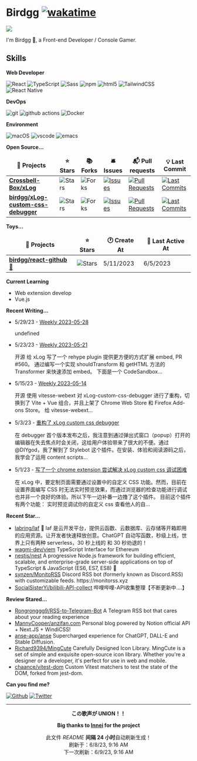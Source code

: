 # Birdgg [![wakatime](https://wakatime.com/badge/user/a6bca035-be63-49a9-b23d-6f55d31f861e.svg)](https://wakatime.com/@a6bca035-be63-49a9-b23d-6f55d31f861e)
<a href="https://count.getloli.com/"><img src="https://count.getloli.com/get/@birdgg.readme?theme=moebooru-h"></a>

I'm Birdgg 👋, a Front-end Developer / Console Gamer.

## Skills
**Web Developer**

<p>
  <img alt="React" src="https://img.shields.io/badge/-React-45b8d8?style=flat-square&logo=react&logoColor=white" />
  <img alt="TypeScript"
    src="https://img.shields.io/badge/-TypeScript-007ACC?style=flat-square&logo=typescript&logoColor=white" />
  <img alt="Sass" src="https://img.shields.io/badge/-Sass-CC6699?style=flat-square&logo=sass&logoColor=white" />
  <img alt="npm" src="https://img.shields.io/badge/-NPM-CB3837?style=flat-square&logo=npm&logoColor=white" />
  <img alt="html5" src="https://img.shields.io/badge/-HTML5-E34F26?style=flat-square&logo=html5&logoColor=white" />
  <img alt="TailwindCSS"
    src="https://img.shields.io/badge/-tailwindcss-50B3D0?style=flat-square&logo=tailwindcss&logoColor=white" />
  <img alt="React Native" src="https://img.shields.io/badge/-ReactNative-7DD0EF?style=flat-square&logo=react&logoColor=white" />
</p>

**DevOps**

<p>
  <img alt="git" src="https://img.shields.io/badge/-Git-F05032?style=flat-square&logo=git&logoColor=white" />
  <img alt="github actions"
    src="https://img.shields.io/badge/-Github_Actions-2088FF?style=flat-square&logo=github-actions&logoColor=white" />
  <img alt="Docker" src="https://img.shields.io/badge/-Docker-46a2f1?style=flat-square&logo=docker&logoColor=white" />
</p>

**Environment**

<p>
  <img alt="macOS" src="https://img.shields.io/badge/-macOS-333?style=flat-square&logo=apple&logoColor=white" />
  <img alt="vscode" src="https://img.shields.io/badge/Visual%20Studio%20Code-blue?style=flat-square&logo=visual-studio-code&logoColor=ffffff" />
  <img alt="emacs" src="https://img.shields.io/badge/-Emacs-purple?style=flat-square&logo=gnu-emacs&logoColor=white" />
</p>

**Open Source...**

<table><thead align=center><tr border: none;><td><b>🎁 Projects</b></td><td><b>⭐ Stars</b></td><td><b>📚 Forks</b></td><td><b>🛎 Issues</b></td><td><b>📬 Pull requests</b></td><td><b>💡 Last Commit</b></td></tr></thead><tbody><tr><td><a href=https://github.com/Crossbell-Box/xLog><b>Crossbell-Box/xLog</b></a></td><td><img alt=Stars src="https://img.shields.io/github/stars/Crossbell-Box/xLog?style=flat-square&labelColor=343b41"></td><td><img alt=Forks src="https://img.shields.io/github/forks/Crossbell-Box/xLog?style=flat-square&labelColor=343b41"></td><td><a href=https://github.com/Crossbell-Box/xLog/issues target=_blank><img alt=Issues src="https://img.shields.io/github/issues/Crossbell-Box/xLog?style=flat-square&labelColor=343b41"></a></td><td><a href=https://github.com/Crossbell-Box/xLog/pulls target=_blank><img alt="Pull Requests"src="https://img.shields.io/github/issues-pr/Crossbell-Box/xLog?style=flat-square&labelColor=343b41"></a></td><td><a href=https://github.com/Crossbell-Box/xLog/commits target=_blank><img alt="Last Commits"src="https://img.shields.io/github/last-commit/Crossbell-Box/xLog?style=flat-square&labelColor=343b41"></a></td></tr><tr><td><a href=https://github.com/birdgg/xLog-custom-css-debugger><b>birdgg/xLog-custom-css-debugger</b></a></td><td><img alt=Stars src="https://img.shields.io/github/stars/birdgg/xLog-custom-css-debugger?style=flat-square&labelColor=343b41"></td><td><img alt=Forks src="https://img.shields.io/github/forks/birdgg/xLog-custom-css-debugger?style=flat-square&labelColor=343b41"></td><td><a href=https://github.com/birdgg/xLog-custom-css-debugger/issues target=_blank><img alt=Issues src="https://img.shields.io/github/issues/birdgg/xLog-custom-css-debugger?style=flat-square&labelColor=343b41"></a></td><td><a href=https://github.com/birdgg/xLog-custom-css-debugger/pulls target=_blank><img alt="Pull Requests"src="https://img.shields.io/github/issues-pr/birdgg/xLog-custom-css-debugger?style=flat-square&labelColor=343b41"></a></td><td><a href=https://github.com/birdgg/xLog-custom-css-debugger/commits target=_blank><img alt="Last Commits"src="https://img.shields.io/github/last-commit/birdgg/xLog-custom-css-debugger?style=flat-square&labelColor=343b41"></a></td></tr></tbody></table>

**Toys...**

<table><thead align=center><tr border: none;><td><b>🎁 Projects</b></td><td><b>⭐ Stars</b></td><td><b>🕐 Create At</b></td><td><b>📅 Last Active At</b></td></tr></thead><tbody><tr><td><a href=https://github.com/birdgg/react-github target=_blank><b>birdgg/react-github</b></a> <a href=https://react-github.birdgg.me target=_blank>🔗</a></td><td><img alt=Stars src="https://img.shields.io/github/stars/birdgg/react-github?style=flat-square&labelColor=343b41"></td><td>5/11/2023</td><td>6/5/2023</td></tr></tbody></table>

**Current Learning**

- Web extension develop
- Vue.js

**Recent Writing...**

<ul><li><span>5/29/23 - <a href=https://birdgg.me/Weekly-2023-05-28>Weekly 2023-05-28</a></span><p>undefined</p></li><li><span>5/23/23 - <a href=https://birdgg.me/weekly-2023-05-21>Weekly 2023-05-21</a></span><p>开源 给 xLog 写了一个 rehype plugin 提供更方便的方式扩展 embed, PR #560。 通过编写一个实现 shouldTransform 和 getHTML 方法的 Transformer 来快速添加 embed。 下面是一个 CodeSandbox…</p></li><li><span>5/15/23 - <a href=https://birdgg.me/Weekly-2023-05-14>Weekly 2023-05-14</a></span><p>开源 使用 vitesse-webext 对 xLog-custom-css-debugger 进行了重构，切换到了 Vite + Vue 组合，并且上架了 Chrome Web Store 和 Firefox Add-ons Store。 给 vitesse-webext…</p></li><li><span>5/3/23 - <a href=https://birdgg.me/refactor-xlog-custom-css-debugger>重构了 xLog custom css debugger</a></span><p>在 debugger 首个版本发布之后，我注意到通过弹出式窗口（popup）打开的编辑器在失去焦点时会关闭，这给用户体验带来了很大的不便。通过 @DIYgod，我了解到了 Stylebot 这个插件。在安装、体验和阅读源码之后，我学会了运用 content scripts…</p></li><li><span>5/1/23 - <a href=https://birdgg.me/xlog-custom-css-debugger>写了一个 chrome extension 尝试解决 xLog custom css 调试困难</a></span><p>在 xLog 中，要定制页面需要通过设置中的自定义 CSS 功能。然而，目前在设置界面编写 CSS 时无法实时预览效果，而通过浏览器的检查功能进行调试也并非一个良好的体验。所以下午一边补番一边撸了这个插件。 目前这个插件有两个功能： 实时预览调试你的自定义 css 查看他人的自…</p></li></ul>

**Recent Star...**

<ul><li><a href=https://github.com/labring/laf>labring/laf</a><span> 🤖 laf 是云开发平台，提供云函数、云数据库、云存储等开箱即用的应用资源。让开发者快速释放创意。ChatGPT 自动写函数，秒级上线，世界上只有两种 serverless，30 秒上线的 和 30 秒劝退的！</span></li><li><a href=https://github.com/wagmi-dev/viem>wagmi-dev/viem</a><span> TypeScript Interface for Ethereum</span></li><li><a href=https://github.com/nestjs/nest>nestjs/nest</a><span> A progressive Node.js framework for building efficient, scalable, and enterprise-grade server-side applications on top of TypeScript & JavaScript (ES6, ES7, ES8) 🚀</span></li><li><a href=https://github.com/synzen/MonitoRSS>synzen/MonitoRSS</a><span> Discord RSS bot (formerly known as Discord.RSS) with customizable feeds. https://monitorss.xyz</span></li><li><a href=https://github.com/SocialSisterYi/bilibili-API-collect>SocialSisterYi/bilibili-API-collect</a><span> 哔哩哔哩-API收集整理【不断更新中....】</span></li></ul>

**Review Stared...**

<ul><li><a href=https://github.com/Rongronggg9/RSS-to-Telegram-Bot>Rongronggg9/RSS-to-Telegram-Bot</a><span> A Telegram RSS bot that cares about your reading experience</span></li><li><a href=https://github.com/MannyCooper/anzifan.com>MannyCooper/anzifan.com</a><span> Personal blog powered by Notion official API + Next.JS + WindiCSS!</span></li><li><a href=https://github.com/anse-app/anse>anse-app/anse</a><span> Supercharged experience for ChatGPT, DALL-E and Stable Diffusion.</span></li><li><a href=https://github.com/Richard9394/MingCute>Richard9394/MingCute</a><span> Carefully Designed Icon Library. MingCute is a set of simple and exquisite open-source icon library. Whether you're a designer or a developer, it's perfect for use in web and mobile.</span></li><li><a href=https://github.com/chaance/vitest-dom>chaance/vitest-dom</a><span> Custom Vitest matchers to test the state of the DOM, forked from jest-dom.</span></li></ul>

**Can you find me?**

<p>
<a href="https://github.com/birdgg" target="_blank"><img alt="Github" src="https://img.shields.io/badge/GitHub-%2312100E.svg?&style=for-the-badge&logo=Github&logoColor=white" /></a>
 <a href="https://twitter.com/bird_eggegg" target="_blank"><img alt="Twitter" src="https://img.shields.io/badge/twitter-%231DA1F2.svg?&style=for-the-badge&logo=twitter&logoColor=white" ></a>
 </p>
  

------------

<p align=center><strong>この歌声が UNION！！</strong></p>
<p align=center><strong>Big thanks to <a href="https://github.com/innei" target="_blank">Innei</a> for the project</strong></>
</strong></p>
<p align=center>此文件 <i>README</i> <b>间隔 24 小时</b>自动刷新生成！<br>刷新于：6/8/23, 9:16 AM<br>下一次刷新：6/9/23, 9:16 AM</p>
